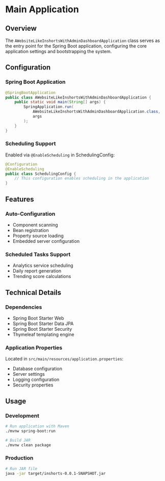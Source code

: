 # Main Application

## Overview
The `AWebsiteLikeInshortsWithAdminDashboardApplication` class serves as the entry point for the Spring Boot application, configuring the core application settings and bootstrapping the system.

## Configuration

### Spring Boot Application
```java
@SpringBootApplication
public class AWebsiteLikeInshortsWithAdminDashboardApplication {
    public static void main(String[] args) {
        SpringApplication.run(
            AWebsiteLikeInshortsWithAdminDashboardApplication.class,
            args
        );
    }
}
```

### Scheduling Support
Enabled via `@EnableScheduling` in SchedulingConfig:
```java
@Configuration
@EnableScheduling
public class SchedulingConfig {
    // This configuration enables scheduling in the application
}
```

## Features

### Auto-Configuration
- Component scanning
- Bean registration
- Property source loading
- Embedded server configuration

### Scheduled Tasks Support
- Analytics service scheduling
- Daily report generation
- Trending score calculations

## Technical Details

### Dependencies
- Spring Boot Starter Web
- Spring Boot Starter Data JPA
- Spring Boot Starter Security
- Thymeleaf templating engine

### Application Properties
Located in `src/main/resources/application.properties`:
- Database configuration
- Server settings
- Logging configuration
- Security properties

## Usage

### Development
```bash
# Run application with Maven
./mvnw spring-boot:run

# Build JAR
./mvnw clean package
```

### Production
```bash
# Run JAR file
java -jar target/inshorts-0.0.1-SNAPSHOT.jar
```
